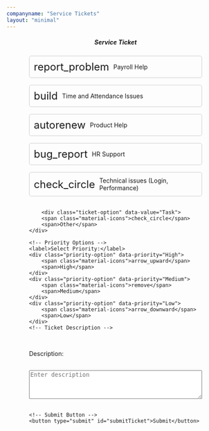 ```yaml
---
companyname: "Service Tickets"
layout: "minimal"
---
```


<style>

#ticketForm {
    display: flex;
    flex-direction: column;
    gap: 1rem;
    max-width: 400px;
    margin: auto;
}

.ticket-option, .priority-option {
    display: flex;
    align-items: center;
    padding: 10px;
    border: 1px solid #ccc;
    border-radius: 5px;
    cursor: pointer;
    transition: background-color 0.3s ease;
}

.ticket-option:hover, .priority-option:hover {
    background-color: #f0f0f0;
}

.ticket-option span.material-icons, .priority-option span.material-icons {
    font-size: 24px;
    margin-right: 10px;
}

.ticket-option.selected, .priority-option.selected {
    background-color: #d1e7ff;
    border-color: #007bff;
}

</style>
<center><h5>Service Ticket</h5></center>

<!-- Link to Google Fonts for Material Icons -->
<link href="https://fonts.googleapis.com/icon?family=Material+Icons" rel="stylesheet">

<div id="ticketForm">
    <!-- Ticket Type Options -->
    <div class="ticket-option" data-value="Incident">
        <span class="material-icons">report_problem</span>
        <span>Payroll Help</span>
    </div>
    <div class="ticket-option" data-value="Service Request">
        <span class="material-icons">build</span>
        <span>Time and Attendance Issues</span>
    </div>
    <div class="ticket-option" data-value="Change Request">
        <span class="material-icons">autorenew</span>
        <span>Product Help</span>
    </div>
    <div class="ticket-option" data-value="Problem">
        <span class="material-icons">bug_report</span>
        <span>HR Support</span>
    </div>
    <div class="ticket-option" data-value="Task">
        <span class="material-icons">check_circle</span>
        <span>Technical issues (Login, Performance)</span>
    </div>

        <div class="ticket-option" data-value="Task">
        <span class="material-icons">check_circle</span>
        <span>Other</span>
    </div>

    <!-- Priority Options -->
    <label>Select Priority:</label>
    <div class="priority-option" data-priority="High">
        <span class="material-icons">arrow_upward</span>
        <span>High</span>
    </div>
    <div class="priority-option" data-priority="Medium">
        <span class="material-icons">remove</span>
        <span>Medium</span>
    </div>
    <div class="priority-option" data-priority="Low">
        <span class="material-icons">arrow_downward</span>
        <span>Low</span>
    </div>
    <!-- Ticket Description -->
<label for="ticketDescription">Description:</label>
<textarea id="ticketDescription" required placeholder="Enter description" rows="4"></textarea>


    <!-- Submit Button -->
    <button type="submit" id="submitTicket">Submit</button>
</div>

<input type="hidden" id="ticketType" value="">
<input type="hidden" id="ticketPriority" value="">


<script>
document.getElementById('ticketForm').addEventListener('submit', function(event) {
event.preventDefault();

const ticketType = document.getElementById('ticketType').value;
const ticketDescription = document.getElementById('ticketDescription').value;

const data = {
    type: ticketType,
    description: ticketDescription
};

fetch('https://ap.milesahead.today/ticket', {
    method: 'POST',
    headers: {
        'Content-Type': 'application/json'
    },
    body: JSON.stringify(data)
})
.then(response => {
    if (!response.ok) {
        throw new Error('Network response was not ok');
    }
    return response.json();
})
.then(data => {
    alert('Ticket submitted successfully!');
    // Optionally reset the form
    document.getElementById('ticketForm').reset();
})
.catch(error => {
    console.error('There was a problem with the fetch operation:', error);
    alert('There was an error submitting the ticket. Please try again.');
});
});

// Handle Ticket Type Selection
document.querySelectorAll('.ticket-option').forEach(option => {
    option.addEventListener('click', function() {
        document.querySelectorAll('.ticket-option').forEach(opt => opt.classList.remove('selected'));
        this.classList.add('selected');
        document.getElementById('ticketType').value = this.getAttribute('data-value');
    });
});

// Handle Priority Selection
document.querySelectorAll('.priority-option').forEach(option => {
    option.addEventListener('click', function() {
        document.querySelectorAll('.priority-option').forEach(opt => opt.classList.remove('selected'));
        this.classList.add('selected');
        document.getElementById('ticketPriority').value = this.getAttribute('data-priority');
    });
});

// Handle Form Submission
document.getElementById('submitTicket').addEventListener('click', function(event) {
    event.preventDefault();
    const ticketType = document.getElementById('ticketType').value;
    const ticketPriority = document.getElementById('ticketPriority').value;
    const ticketDescription = document.getElementById('ticketDescription').value;
    
    if (ticketType && ticketPriority && ticketDescription) {
        // Submit form logic here
        alert(`Ticket submitted: ${ticketType}, Priority: ${ticketPriority}, Description: ${ticketDescription}`);
    } else {
        alert('Please select a ticket type, priority, and enter a description.');
    }
});

    
</script>

